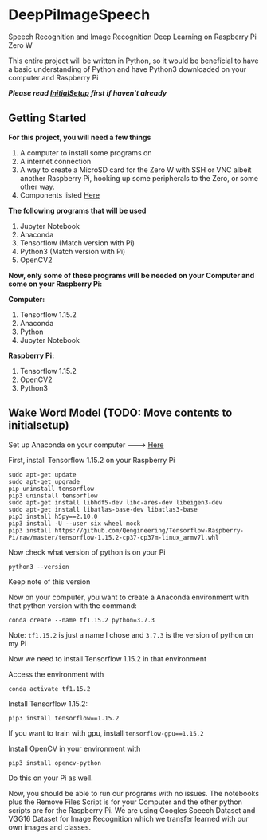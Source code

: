 # DeepPiImageSpeech
Speech Recognition and Image Recognition Deep Learning on Raspberry Pi Zero W

This entire project will be written in Python, so it would be beneficial to have a basic understanding of Python and have Python3 downloaded on your computer and Raspberry Pi

***Please read [InitialSetup](https://github.com/michealcarac/DeepPi/blob/main/InitialSetup.md) first if haven't already***

## Getting Started
**For this project, you will need a few things**
1. A computer to install some programs on
2. A internet connection
3. A way to create a MicroSD card for the Zero W with SSH or VNC albeit another Raspberry Pi, hooking up some peripherals to the Zero, or some other way.
4. Components listed [Here](https://docs.google.com/spreadsheets/d/1M7MrT1gzgztbvuXfkKRB7sXJfgQoq0oRnmKZJjNunso/edit?usp=sharing)

**The following programs that will be used**
1. Jupyter Notebook
2. Anaconda
3. Tensorflow (Match version with Pi)
4. Python3 (Match version with Pi)
5. OpenCV2

**Now, only some of these programs will be needed on your Computer and some on your Raspberry Pi:**

**Computer:**
1. Tensorflow 1.15.2
2. Anaconda
3. Python
4. Jupyter Notebook

**Raspberry Pi:**
1. Tensorflow 1.15.2
2. OpenCV2
3. Python3

## Wake Word Model (TODO: Move contents to initialsetup)
Set up Anaconda on your computer ---> [Here](https://docs.anaconda.com/anaconda/install/)

First, install Tensorflow 1.15.2 on your Raspberry Pi
```
sudo apt-get update
sudo apt-get upgrade
pip uninstall tensorflow
pip3 uninstall tensorflow
sudo apt-get install libhdf5-dev libc-ares-dev libeigen3-dev
sudo apt-get install libatlas-base-dev libatlas3-base
pip3 install h5py==2.10.0
pip3 install -U --user six wheel mock
pip3 install https://github.com/Qengineering/Tensorflow-Raspberry-Pi/raw/master/tensorflow-1.15.2-cp37-cp37m-linux_armv7l.whl
```
Now check what version of python is on your Pi
```
python3 --version
```
Keep note of this version

Now on your computer, you want to create a Anaconda environment with that python version with the command:
```
conda create --name tf1.15.2 python=3.7.3 
```
Note: ```tf1.15.2``` is just a name I chose and ```3.7.3``` is the version of python on my Pi

Now we need to install Tensorflow 1.15.2 in that environment

Access the environment with 
```
conda activate tf1.15.2
```
Install Tensorflow 1.15.2:
```
pip3 install tensorflow==1.15.2
```
If you want to train with gpu, install ```tensorflow-gpu==1.15.2```

Install OpenCV in your environment with
```
pip3 install opencv-python
```
Do this on your Pi as well. 

Now, you should be able to run our programs with no issues. The notebooks plus the Remove Files Script is for your Computer and the other python scripts are for the Raspberry Pi. We are using Googles Speech Dataset and VGG16 Dataset for Image Recognition which we transfer learned with our own images and classes. 




